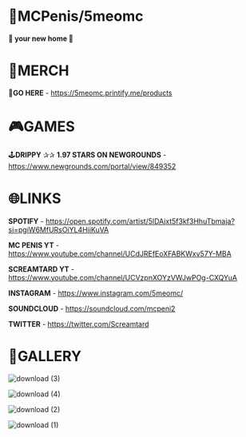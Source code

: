 # 🌃MCPenis/5meomc
**🏡 your new home 🏡**

# 🏪MERCH

🛒**GO HERE** - https://5meomc.printify.me/products

# 🎮GAMES

🕹**DRIPPY** ✰✰ **1.97 STARS ON NEWGROUNDS** - https://www.newgrounds.com/portal/view/849352

# 🌐LINKS

**SPOTIFY** - https://open.spotify.com/artist/5lDAjxt5f3kf3HhuTbmaja?si=pgiW6MfURsOiYL4HiiKuVA

**MC PENIS YT** - https://www.youtube.com/channel/UCdJREfEoXFABKWxv57Y-MBA

**SCREAMTARD YT** - https://www.youtube.com/channel/UCVzpnXOYzVWJwPOg-CXQYuA

**INSTAGRAM** - https://www.instagram.com/5meomc/

**SOUNDCLOUD** - https://soundcloud.com/mcpeni2

**TWITTER** - https://twitter.com/Screamtard


# 🎨GALLERY

![download (3)](https://user-images.githubusercontent.com/111039846/235381743-ad5694ed-fed1-45c8-9d5f-c6d1965fccb1.gif)

![download (4)](https://user-images.githubusercontent.com/111039846/235381746-bf70bbfe-2b50-4008-bbbf-75cf157c11bb.gif)

![download (2)](https://user-images.githubusercontent.com/111039846/235381760-60974ae1-97c2-4451-8830-985993ad10c6.gif)

![download (1)](https://user-images.githubusercontent.com/111039846/235381762-51940659-8676-4c84-b057-03093d6ac264.gif)



